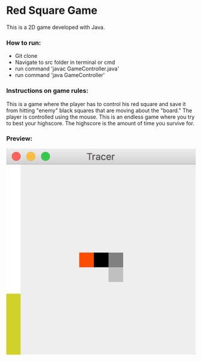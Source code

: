 # Red Square Game
This is a 2D game developed with Java.

### How to run:
- Git clone
- Navigate to src folder in terminal or cmd
- run command 'javac GameController.java'
- run command 'java GameController'

### Instructions on game rules: 
This is a game where the player has to control his red square and save it from hitting "enemy" black squares that are moving about the "board." The player is controlled using the mouse. This is an endless game where you try to best your highscore. The highscore is the amount of time you survive for.

### Preview:

![alt text](https://github.com/gkheeva/TracerGame/blob/master/img/game.png)
